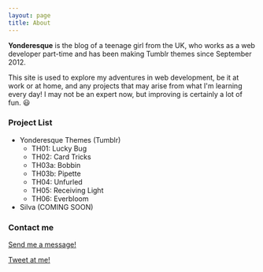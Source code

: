 ```yaml
---
layout: page
title: About
---
```


**Yonderesque** is the blog of a teenage girl from the UK, who works as a web developer part-time and has been making Tumblr themes since September 2012.

This site is used to explore my adventures in web development, be it at work or at home, and any projects that may arise from what I'm learning every day! I may not be an expert now, but improving is certainly a lot of fun. :smiley:

### Project List

* Yonderesque Themes (Tumblr)
  * TH01: Lucky Bug
  * TH02: Card Tricks
  * TH03a: Bobbin
  * TH03b: Pipette
  * TH04: Unfurled
  * TH05: Receiving Light
  * TH06: Everbloom
* Silva (COMING SOON)

### Contact me

[Send me a message!](http://yonderesque.tumblr.com/ask)

[Tweet at me!](http://twitter.com/yonderesque)
